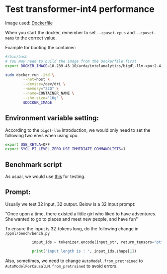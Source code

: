 # Test transformer-int4 performance

Image used: [Dockerfile](https://github.com/intel-analytics/BigDL/blob/main/docker/llm/inference/xpu/docker/Dockerfile)

When you start the docker, remember to set `--cpuset-cpus` and `--cpuset-mems` to the correct value.

Example for booting the container:

```bash
#/bin/bash
# You may need to build the image from the Dockerfile first
export DOCKER_IMAGE=10.239.45.10/arda/intelanalytics/bigdl-llm-xpu:2.4.0-SNAPSHOT

sudo docker run -itd \
        --net=host \
        --device=/dev/dri \
        --memory="32G" \
        --name=CONTAINER_NAME \
        --shm-size="16g" \
        $DOCKER_IMAGE
```

## Environment variable setting:

According to the `bigdl-llm` introduction, we would only need to set the following two envs when using xpu:

```bash
export USE_XETLA=OFF
export SYCL_PI_LEVEL_ZERO_USE_IMMEDIATE_COMMANDLISTS=1
```

## Benchmark script

As usual, we would use [this](https://github.com/intel-analytics/BigDL/tree/main/python/llm/dev/benchmark) for testing.

## Prompt:

Usually we test 32 input, 32 output.  Below is a 32 input prompt:

"Once upon a time, there existed a little girl who liked to have adventures. She wanted to go to places and meet new people, and have fun"

To ensure the input is 32-tokens long, do the following change in `/ppml/bench/bench.py`

```python
            input_ids = tokenizer.encode(input_str, return_tensors="pt")

            print("input length is : ", input_ids.shape[1])
```

Also, sometimes, we need to change `AutoModel.from_pretrained` to `AutoModelForCausalLM.from_pretrained` to avoid errors.